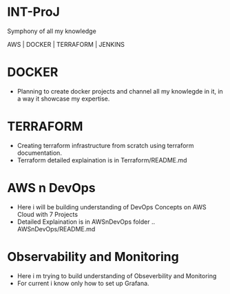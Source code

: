 # INT-ProJ
Symphony of all my knowledge

AWS | DOCKER | TERRAFORM | JENKINS

# DOCKER
- Planning to create docker projects and channel all my knowlegde in it,
  in a way it showcase my expertise.

# TERRAFORM
- Creating terraform infrastructure from scratch using terraform documentation.
- Terraform detailed explaination is in Terraform/README.md

# AWS n DevOps
- Here i will be building understanding of DevOps Concepts on AWS Cloud with 7 Projects
- Detailed Explaination is in AWSnDevOps folder .. AWSnDevOps/README.md

# Observability and Monitoring
- Here i m trying to build understanding of Obseverbility and Monitoring
- For current i know only how to set up Grafana.
